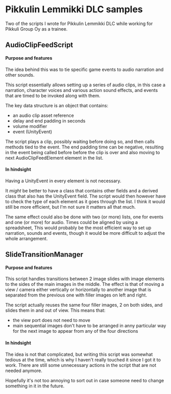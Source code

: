 # Pikkulin Lemmikki DLC samples

Two of the scripts I wrote for Pikkulin Lemmikki DLC while working for Pikkuli Group Oy as a trainee.

## AudioClipFeedScript

#### Purpose and features

The idea behind this was to tie specific game events to audio narration and other sounds.

This script essentially allows setting up a series of audio clips, in this case a narration, character voices and various action sound effects, and events that are timed to be invoked along with them.

The key data structure is an object that contains:
- an audio clip asset reference
- delay and end padding in seconds
- volume modifier
- event (UnityEvent)

The script plays a clip, possibly waiting before doing so, and then calls methods tied to the event. The end padding time can be negative, resulting in the event being called before before the clip is over and also moving to next AudioClipFeedElement element in the list.

#### In hindsight

Having a UnityEvent in every element is not necessary.

It *might* be better to have a class that contains other fields and a derived class that also has the UnityEvent field. The script would then however have to check the type of each element as it goes through the list. I think it would still be more efficient, but I'm not sure it matters all that much.

The same effect could also be done with two (or more) lists, one for events and one (or more) for audio. Times could be aligned by using a spreadsheet, This would probably be the most efficient way to set up narration, sounds and events, though it would be more difficult to adjust the whole arrangement.

## SlideTransitionManager

#### Purpose and features

This script handles transitions between 2 image slides with image elements to the sides of the main images in the middle. The effect is that of moving a view / camera either vertically or horizontally to another image that is separated from the previous one with filler images on left and right.

The script actually reuses the same four filler images, 2 on both sides, and slides them in and out of view. This means that:
- the view port does not need to move
- main sequential images don't have to be arranged in anny particular way for the next image to appear from any of the four directions

#### In hindsight

The idea is not that complicated, but writing this script was somewhat tedious at the time, which is why I haven't really touched it since I got it to work. There are still some unnecessary actions in the script that are not needed anymore.

Hopefully it's not too annoying to sort out in case someone need to change something in it in the future.
